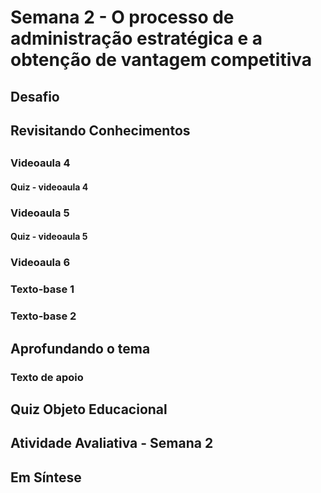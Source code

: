 # Semana 2 - O processo de administração estratégica e a obtenção de vantagem competitiva

## Desafio

## Revisitando Conhecimentos
##
### Videoaula 4
#### Quiz - videoaula 4
### Videoaula 5
#### Quiz - videoaula 5
### Videoaula 6
### Texto-base 1
### Texto-base 2

## Aprofundando o tema
### Texto de apoio

## Quiz Objeto Educacional

## Atividade Avaliativa - Semana 2

## Em Síntese